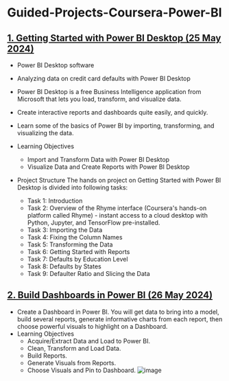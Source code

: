 # Guided-Projects-Coursera-Power-BI

## [1. Getting Started with Power BI Desktop (25 May 2024)](https://github.com/gjkaur/Guided-Projects-Coursera/tree/main/Getting%20Started%20with%20Power%20BI%20Desktop)
   - Power BI Desktop software
   - Analyzing data on credit card defaults with Power BI Desktop
   - Power BI Desktop is a free Business Intelligence application from Microsoft that lets you load, transform, and visualize data.
   - Create interactive reports and dashboards quite easily, and quickly.
   - Learn some of the basics of Power BI by importing, transforming, and visualizing the data.
  
   - Learning Objectives
      - Import and Transform Data with Power BI Desktop
      - Visualize Data and Create Reports with Power BI Desktop
    
   - Project Structure
      The hands on project on Getting Started with Power BI Desktop is divided into following tasks:
      
      - Task 1: Introduction
      - Task 2: Overview of the Rhyme interface (Coursera's hands-on platform called Rhyme) - instant access to a cloud desktop with Python, Jupyter, and TensorFlow pre-installed.  
      - Task 3: Importing the Data
      - Task 4: Fixing the Column Names
      - Task 5: Transforming the Data
      - Task 6: Getting Started with Reports
      - Task 7: Defaults by Education Level
      - Task 8: Defaults by States
      - Task 9: Defaulter Ratio and Slicing the Data

## [2. Build Dashboards in Power BI (26 May 2024)]()
   - Create a Dashboard in Power BI. You will get data to bring into a model, build several reports, generate informative charts from each report, then choose powerful visuals to highlight on a Dashboard.
   - Learning Objectives
      - Acquire/Extract Data and Load to Power BI.
      - Clean, Transform and Load Data.
      - Build Reports.
      - Generate Visuals from Reports.
      - Choose Visuals and Pin to Dashboard.
  ![image](https://github.com/gjkaur/Guided-Projects-Coursera-Power-BI/assets/36306330/f31180b3-bc90-4561-a576-715af3e24006)

